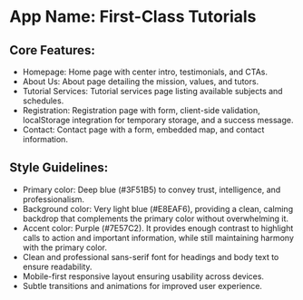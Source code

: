 # **App Name**: First-Class Tutorials

## Core Features:

- Homepage: Home page with center intro, testimonials, and CTAs.
- About Us: About page detailing the mission, values, and tutors.
- Tutorial Services: Tutorial services page listing available subjects and schedules.
- Registration: Registration page with form, client-side validation, localStorage integration for temporary storage, and a success message.
- Contact: Contact page with a form, embedded map, and contact information.

## Style Guidelines:

- Primary color: Deep blue (#3F51B5) to convey trust, intelligence, and professionalism.
- Background color: Very light blue (#E8EAF6), providing a clean, calming backdrop that complements the primary color without overwhelming it.
- Accent color: Purple (#7E57C2).  It provides enough contrast to highlight calls to action and important information, while still maintaining harmony with the primary color.
- Clean and professional sans-serif font for headings and body text to ensure readability.
- Mobile-first responsive layout ensuring usability across devices.
- Subtle transitions and animations for improved user experience.